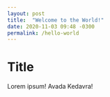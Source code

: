 ```yaml
---
layout: post
title:  "Welcome to the World!"
date: 2020-11-03 09:48 -0300
permalink: /hello-world
---
```


# Title

Lorem ipsum! Avada Kedavra!
